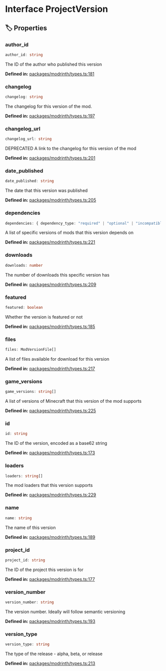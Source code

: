# Interface ProjectVersion

## 🏷️ Properties

### author_id

```ts
author_id: string
```
The ID of the author who published this version
<p style="font-size: 14px; color: var(--vp-c-text-2)">
<strong>Defined in:</strong> <a href="https://github.com/voxelum/minecraft-launcher-core-node/blob/master/packages/modrinth/types.ts#L181" target="_blank" rel="noreferrer">packages/modrinth/types.ts:181</a>
</p>


### changelog <Badge type="info" text="optional" />

```ts
changelog: string
```
The changelog for this version of the mod.
<p style="font-size: 14px; color: var(--vp-c-text-2)">
<strong>Defined in:</strong> <a href="https://github.com/voxelum/minecraft-launcher-core-node/blob/master/packages/modrinth/types.ts#L197" target="_blank" rel="noreferrer">packages/modrinth/types.ts:197</a>
</p>


### changelog_url <Badge type="info" text="optional" />

```ts
changelog_url: string
```
DEPRECATED A link to the changelog for this version of the mod
<p style="font-size: 14px; color: var(--vp-c-text-2)">
<strong>Defined in:</strong> <a href="https://github.com/voxelum/minecraft-launcher-core-node/blob/master/packages/modrinth/types.ts#L201" target="_blank" rel="noreferrer">packages/modrinth/types.ts:201</a>
</p>


### date_published

```ts
date_published: string
```
The date that this version was published
<p style="font-size: 14px; color: var(--vp-c-text-2)">
<strong>Defined in:</strong> <a href="https://github.com/voxelum/minecraft-launcher-core-node/blob/master/packages/modrinth/types.ts#L205" target="_blank" rel="noreferrer">packages/modrinth/types.ts:205</a>
</p>


### dependencies

```ts
dependencies: { dependency_type: "required" | "optional" | "incompatible" | "embedded"; project_id: string; version_id: null | string }[]
```
A list of specific versions of mods that this version depends on
<p style="font-size: 14px; color: var(--vp-c-text-2)">
<strong>Defined in:</strong> <a href="https://github.com/voxelum/minecraft-launcher-core-node/blob/master/packages/modrinth/types.ts#L221" target="_blank" rel="noreferrer">packages/modrinth/types.ts:221</a>
</p>


### downloads

```ts
downloads: number
```
The number of downloads this specific version has
<p style="font-size: 14px; color: var(--vp-c-text-2)">
<strong>Defined in:</strong> <a href="https://github.com/voxelum/minecraft-launcher-core-node/blob/master/packages/modrinth/types.ts#L209" target="_blank" rel="noreferrer">packages/modrinth/types.ts:209</a>
</p>


### featured

```ts
featured: boolean
```
Whether the version is featured or not
<p style="font-size: 14px; color: var(--vp-c-text-2)">
<strong>Defined in:</strong> <a href="https://github.com/voxelum/minecraft-launcher-core-node/blob/master/packages/modrinth/types.ts#L185" target="_blank" rel="noreferrer">packages/modrinth/types.ts:185</a>
</p>


### files

```ts
files: ModVersionFile[]
```
A list of files available for download for this version
<p style="font-size: 14px; color: var(--vp-c-text-2)">
<strong>Defined in:</strong> <a href="https://github.com/voxelum/minecraft-launcher-core-node/blob/master/packages/modrinth/types.ts#L217" target="_blank" rel="noreferrer">packages/modrinth/types.ts:217</a>
</p>


### game_versions

```ts
game_versions: string[]
```
A list of versions of Minecraft that this version of the mod supports
<p style="font-size: 14px; color: var(--vp-c-text-2)">
<strong>Defined in:</strong> <a href="https://github.com/voxelum/minecraft-launcher-core-node/blob/master/packages/modrinth/types.ts#L225" target="_blank" rel="noreferrer">packages/modrinth/types.ts:225</a>
</p>


### id

```ts
id: string
```
The ID of the version, encoded as a base62 string
<p style="font-size: 14px; color: var(--vp-c-text-2)">
<strong>Defined in:</strong> <a href="https://github.com/voxelum/minecraft-launcher-core-node/blob/master/packages/modrinth/types.ts#L173" target="_blank" rel="noreferrer">packages/modrinth/types.ts:173</a>
</p>


### loaders

```ts
loaders: string[]
```
The mod loaders that this version supports
<p style="font-size: 14px; color: var(--vp-c-text-2)">
<strong>Defined in:</strong> <a href="https://github.com/voxelum/minecraft-launcher-core-node/blob/master/packages/modrinth/types.ts#L229" target="_blank" rel="noreferrer">packages/modrinth/types.ts:229</a>
</p>


### name

```ts
name: string
```
The name of this version
<p style="font-size: 14px; color: var(--vp-c-text-2)">
<strong>Defined in:</strong> <a href="https://github.com/voxelum/minecraft-launcher-core-node/blob/master/packages/modrinth/types.ts#L189" target="_blank" rel="noreferrer">packages/modrinth/types.ts:189</a>
</p>


### project_id

```ts
project_id: string
```
The ID of the project this version is for
<p style="font-size: 14px; color: var(--vp-c-text-2)">
<strong>Defined in:</strong> <a href="https://github.com/voxelum/minecraft-launcher-core-node/blob/master/packages/modrinth/types.ts#L177" target="_blank" rel="noreferrer">packages/modrinth/types.ts:177</a>
</p>


### version_number

```ts
version_number: string
```
The version number. Ideally will follow semantic versioning
<p style="font-size: 14px; color: var(--vp-c-text-2)">
<strong>Defined in:</strong> <a href="https://github.com/voxelum/minecraft-launcher-core-node/blob/master/packages/modrinth/types.ts#L193" target="_blank" rel="noreferrer">packages/modrinth/types.ts:193</a>
</p>


### version_type

```ts
version_type: string
```
The type of the release - alpha, beta, or release
<p style="font-size: 14px; color: var(--vp-c-text-2)">
<strong>Defined in:</strong> <a href="https://github.com/voxelum/minecraft-launcher-core-node/blob/master/packages/modrinth/types.ts#L213" target="_blank" rel="noreferrer">packages/modrinth/types.ts:213</a>
</p>


